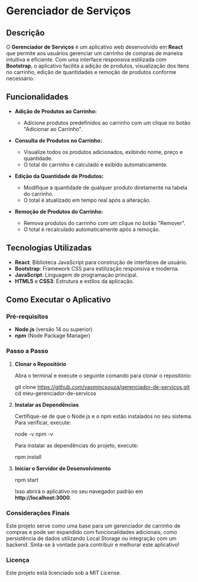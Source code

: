 # Gerenciador de Serviços

## Descrição

O **Gerenciador de Serviços** é um aplicativo web desenvolvido em **React** que permite aos usuários gerenciar um carrinho de compras de maneira intuitiva e eficiente. Com uma interface responsiva estilizada com **Bootstrap**, o aplicativo facilita a adição de produtos, visualização dos itens no carrinho, edição de quantidades e remoção de produtos conforme necessário.

## Funcionalidades

- **Adição de Produtos ao Carrinho:**
  - Adicione produtos predefinidos ao carrinho com um clique no botão "Adicionar ao Carrinho".
  
- **Consulta de Produtos no Carrinho:**
  - Visualize todos os produtos adicionados, exibindo nome, preço e quantidade.
  - O total do carrinho é calculado e exibido automaticamente.
  
- **Edição da Quantidade de Produtos:**
  - Modifique a quantidade de qualquer produto diretamente na tabela do carrinho.
  - O total é atualizado em tempo real após a alteração.

- **Remoção de Produtos do Carrinho:**
  - Remova produtos do carrinho com um clique no botão "Remover".
  - O total é recalculado automaticamente após a remoção.

## Tecnologias Utilizadas

- **React**: Biblioteca JavaScript para construção de interfaces de usuário.
- **Bootstrap**: Framework CSS para estilização responsiva e moderna.
- **JavaScript**: Linguagem de programação principal.
- **HTML5** e **CSS3**: Estrutura e estilos da aplicação.

## Como Executar o Aplicativo

### Pré-requisitos

- **Node.js** (versão 14 ou superior)
- **npm** (Node Package Manager)

### Passo a Passo

1. **Clonar o Repositório**

   Abra o terminal e execute o seguinte comando para clonar o repositório:

   git clone https://github.com/yasmincsouza/gerenciador-de-servicos.git<br>
   cd meu-gerenciador-de-servicos

2. **Instalar as Dependências**

   Certifique-se de que o Node.js e o npm estão instalados no seu sistema. Para verificar, execute:

   node -v
   npm -v

   Para instalar as dependências do projeto, execute:

   npm install

3. **Iniciar o Servidor de Desenvolvimento**

   npm start

   Isso abrirá o aplicativo no seu navegador padrão em **http://localhost:3000**.

### Considerações Finais
Este projeto serve como uma base para um gerenciador de carrinho de compras e pode ser expandido com funcionalidades adicionais, como persistência de dados utilizando Local Storage ou integração com um backend. Sinta-se à vontade para contribuir e melhorar este aplicativo!

### Licença
Este projeto está licenciado sob a MIT License.